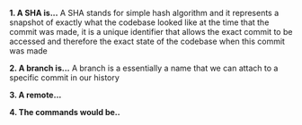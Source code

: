 **1. A SHA is...**
A SHA stands for simple hash algorithm and it represents a snapshot of exactly what the codebase looked like at the time that the commit was made,
it is a unique identifier that allows the exact commit to be accessed and therefore the exact state of the codebase when this commit was made 

**2. A branch is...**
A branch is a essentially a name that we can attach to a specific commit in our history

**3. A remote...**


**4. The commands would be..**
 